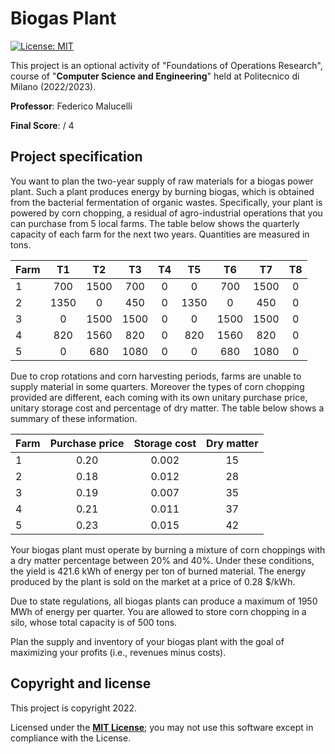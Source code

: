 <h1>Biogas Plant</h1>

[![License: MIT][license-image]][license]

This project is an optional activity of "Foundations of Operations Research", course of "**Computer Science and Engineering**" held at Politecnico di Milano (2022/2023).

**Professor**: Federico Malucelli

**Final Score**:  / 4

<h2>Project specification</h2>

You want to plan the two-year supply of raw materials for a biogas power plant. Such a plant produces energy by burning biogas, which is obtained from the bacterial fermentation of organic wastes. 
Specifically, your plant is powered by corn chopping, a residual of agro-industrial operations that you can purchase from 5 local farms. 
The table below shows the quarterly capacity of each farm for the next two years. Quantities are measured in tons.

Farm|T1|T2|T3|T4|T5|T6|T7|T8
:-|:-:|:-:|:-:|:-:|:-:|:-:|:-:|:-:
1|700|1500|700|0|0|700|1500|0
2|1350|0|450|0|1350|0|450|0
3|0|1500|1500|0|0|1500|1500|0
4|820|1560|820|0|820|1560|820|0
5|0|680|1080|0|0|680|1080|0

Due to crop rotations and corn harvesting periods, farms are unable to supply material in some quarters. Moreover the types of corn chopping provided are different, each coming with its own unitary purchase price, unitary storage cost and percentage of dry matter. The table below shows a summary of these information.

Farm|Purchase price|Storage cost|Dry matter
:-|:-:|:-:|:-:
1|0.20|0.002|15
2|0.18|0.012|28
3|0.19|0.007|35
4|0.21|0.011|37
5|0.23|0.015|42

Your biogas plant must operate by burning a mixture of corn choppings with a dry matter percentage between 20% and 40%. Under these conditions, the yield is 421.6 kWh of energy per ton of burned material. The energy produced by the plant is sold on the market at a price of 0.28 $/kWh. 

Due to state regulations, all biogas plants can produce a maximum of 1950 MWh of energy per quarter. You are allowed to store corn chopping in a silo, whose total capacity is of 500 tons. 

Plan the supply and inventory of your biogas plant with the goal of maximizing your profits (i.e., revenues minus costs).

<h2>Copyright and license</h2>

This project is copyright 2022.

Licensed under the **[MIT License][license]**; you may not use this software except in compliance with the License.

[license]: https://github.com/christian-confalonieri/Biogas-Plant-FOR-2022-2023/blob/main/LICENSE
[license-image]: https://img.shields.io/badge/License-MIT-blue.svg
